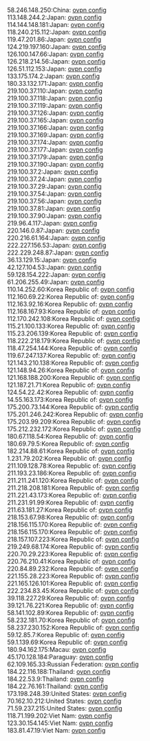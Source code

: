 58.246.148.250:China: [ovpn config](vpn/58_246_148_250.ovpn)  
113.148.244.2:Japan: [ovpn config](vpn/113_148_244_2.ovpn)  
114.144.148.181:Japan: [ovpn config](vpn/114_144_148_181.ovpn)  
118.240.215.112:Japan: [ovpn config](vpn/118_240_215_112.ovpn)  
119.47.201.86:Japan: [ovpn config](vpn/119_47_201_86.ovpn)  
124.219.197.160:Japan: [ovpn config](vpn/124_219_197_160.ovpn)  
126.100.147.66:Japan: [ovpn config](vpn/126_100_147_66.ovpn)  
126.218.214.56:Japan: [ovpn config](vpn/126_218_214_56.ovpn)  
126.51.112.153:Japan: [ovpn config](vpn/126_51_112_153.ovpn)  
133.175.174.2:Japan: [ovpn config](vpn/133_175_174_2.ovpn)  
180.33.132.171:Japan: [ovpn config](vpn/180_33_132_171.ovpn)  
219.100.37.110:Japan: [ovpn config](vpn/219_100_37_110.ovpn)  
219.100.37.118:Japan: [ovpn config](vpn/219_100_37_118.ovpn)  
219.100.37.119:Japan: [ovpn config](vpn/219_100_37_119.ovpn)  
219.100.37.126:Japan: [ovpn config](vpn/219_100_37_126.ovpn)  
219.100.37.165:Japan: [ovpn config](vpn/219_100_37_165.ovpn)  
219.100.37.166:Japan: [ovpn config](vpn/219_100_37_166.ovpn)  
219.100.37.169:Japan: [ovpn config](vpn/219_100_37_169.ovpn)  
219.100.37.174:Japan: [ovpn config](vpn/219_100_37_174.ovpn)  
219.100.37.177:Japan: [ovpn config](vpn/219_100_37_177.ovpn)  
219.100.37.179:Japan: [ovpn config](vpn/219_100_37_179.ovpn)  
219.100.37.190:Japan: [ovpn config](vpn/219_100_37_190.ovpn)  
219.100.37.2:Japan: [ovpn config](vpn/219_100_37_2.ovpn)  
219.100.37.24:Japan: [ovpn config](vpn/219_100_37_24.ovpn)  
219.100.37.29:Japan: [ovpn config](vpn/219_100_37_29.ovpn)  
219.100.37.54:Japan: [ovpn config](vpn/219_100_37_54.ovpn)  
219.100.37.56:Japan: [ovpn config](vpn/219_100_37_56.ovpn)  
219.100.37.81:Japan: [ovpn config](vpn/219_100_37_81.ovpn)  
219.100.37.90:Japan: [ovpn config](vpn/219_100_37_90.ovpn)  
219.96.4.117:Japan: [ovpn config](vpn/219_96_4_117.ovpn)  
220.146.0.87:Japan: [ovpn config](vpn/220_146_0_87.ovpn)  
220.216.61.164:Japan: [ovpn config](vpn/220_216_61_164.ovpn)  
222.227.156.53:Japan: [ovpn config](vpn/222_227_156_53.ovpn)  
222.229.248.87:Japan: [ovpn config](vpn/222_229_248_87.ovpn)  
36.13.129.15:Japan: [ovpn config](vpn/36_13_129_15.ovpn)  
42.127.104.53:Japan: [ovpn config](vpn/42_127_104_53.ovpn)  
59.128.154.222:Japan: [ovpn config](vpn/59_128_154_222.ovpn)  
61.206.255.49:Japan: [ovpn config](vpn/61_206_255_49.ovpn)  
110.14.252.60:Korea Republic of: [ovpn config](vpn/110_14_252_60.ovpn)  
112.160.69.22:Korea Republic of: [ovpn config](vpn/112_160_69_22.ovpn)  
112.163.92.16:Korea Republic of: [ovpn config](vpn/112_163_92_16.ovpn)  
112.168.167.93:Korea Republic of: [ovpn config](vpn/112_168_167_93.ovpn)  
112.170.242.108:Korea Republic of: [ovpn config](vpn/112_170_242_108.ovpn)  
115.21.100.133:Korea Republic of: [ovpn config](vpn/115_21_100_133.ovpn)  
115.23.206.139:Korea Republic of: [ovpn config](vpn/115_23_206_139.ovpn)  
118.222.218.179:Korea Republic of: [ovpn config](vpn/118_222_218_179.ovpn)  
118.47.254.144:Korea Republic of: [ovpn config](vpn/118_47_254_144.ovpn)  
119.67.247.137:Korea Republic of: [ovpn config](vpn/119_67_247_137.ovpn)  
121.143.210.138:Korea Republic of: [ovpn config](vpn/121_143_210_138.ovpn)  
121.148.94.26:Korea Republic of: [ovpn config](vpn/121_148_94_26.ovpn)  
121.168.188.200:Korea Republic of: [ovpn config](vpn/121_168_188_200.ovpn)  
121.187.21.71:Korea Republic of: [ovpn config](vpn/121_187_21_71.ovpn)  
124.54.22.42:Korea Republic of: [ovpn config](vpn/124_54_22_42.ovpn)  
14.55.163.173:Korea Republic of: [ovpn config](vpn/14_55_163_173.ovpn)  
175.200.73.144:Korea Republic of: [ovpn config](vpn/175_200_73_144.ovpn)  
175.201.246.242:Korea Republic of: [ovpn config](vpn/175_201_246_242.ovpn)  
175.203.99.209:Korea Republic of: [ovpn config](vpn/175_203_99_209.ovpn)  
175.212.232.172:Korea Republic of: [ovpn config](vpn/175_212_232_172.ovpn)  
180.67.118.54:Korea Republic of: [ovpn config](vpn/180_67_118_54.ovpn)  
180.69.79.5:Korea Republic of: [ovpn config](vpn/180_69_79_5.ovpn)  
182.214.88.61:Korea Republic of: [ovpn config](vpn/182_214_88_61.ovpn)  
1.231.79.202:Korea Republic of: [ovpn config](vpn/1_231_79_202.ovpn)  
211.109.128.78:Korea Republic of: [ovpn config](vpn/211_109_128_78.ovpn)  
211.193.23.186:Korea Republic of: [ovpn config](vpn/211_193_23_186.ovpn)  
211.211.241.120:Korea Republic of: [ovpn config](vpn/211_211_241_120.ovpn)  
211.218.208.181:Korea Republic of: [ovpn config](vpn/211_218_208_181.ovpn)  
211.221.43.173:Korea Republic of: [ovpn config](vpn/211_221_43_173.ovpn)  
211.231.91.99:Korea Republic of: [ovpn config](vpn/211_231_91_99.ovpn)  
211.63.181.27:Korea Republic of: [ovpn config](vpn/211_63_181_27.ovpn)  
218.153.67.98:Korea Republic of: [ovpn config](vpn/218_153_67_98.ovpn)  
218.156.115.170:Korea Republic of: [ovpn config](vpn/218_156_115_170.ovpn)  
218.156.115.170:Korea Republic of: [ovpn config](vpn/218_156_115_170.ovpn)  
218.157.107.223:Korea Republic of: [ovpn config](vpn/218_157_107_223.ovpn)  
219.249.68.174:Korea Republic of: [ovpn config](vpn/219_249_68_174.ovpn)  
220.70.29.223:Korea Republic of: [ovpn config](vpn/220_70_29_223.ovpn)  
220.76.210.41:Korea Republic of: [ovpn config](vpn/220_76_210_41.ovpn)  
220.84.89.232:Korea Republic of: [ovpn config](vpn/220_84_89_232.ovpn)  
221.155.28.223:Korea Republic of: [ovpn config](vpn/221_155_28_223.ovpn)  
221.165.126.101:Korea Republic of: [ovpn config](vpn/221_165_126_101.ovpn)  
222.234.83.45:Korea Republic of: [ovpn config](vpn/222_234_83_45.ovpn)  
39.118.227.29:Korea Republic of: [ovpn config](vpn/39_118_227_29.ovpn)  
39.121.76.221:Korea Republic of: [ovpn config](vpn/39_121_76_221.ovpn)  
58.141.102.89:Korea Republic of: [ovpn config](vpn/58_141_102_89.ovpn)  
58.232.181.70:Korea Republic of: [ovpn config](vpn/58_232_181_70.ovpn)  
58.237.230.152:Korea Republic of: [ovpn config](vpn/58_237_230_152.ovpn)  
59.12.85.7:Korea Republic of: [ovpn config](vpn/59_12_85_7.ovpn)  
59.1.139.69:Korea Republic of: [ovpn config](vpn/59_1_139_69.ovpn)  
180.94.162.175:Macau: [ovpn config](vpn/180_94_162_175.ovpn)  
45.170.128.184:Paraguay: [ovpn config](vpn/45_170_128_184.ovpn)  
62.109.165.33:Russian Federation: [ovpn config](vpn/62_109_165_33.ovpn)  
184.22.116.188:Thailand: [ovpn config](vpn/184_22_116_188.ovpn)  
184.22.53.9:Thailand: [ovpn config](vpn/184_22_53_9.ovpn)  
184.22.76.161:Thailand: [ovpn config](vpn/184_22_76_161.ovpn)  
173.198.248.39:United States: [ovpn config](vpn/173_198_248_39.ovpn)  
70.162.10.212:United States: [ovpn config](vpn/70_162_10_212.ovpn)  
71.59.237.215:United States: [ovpn config](vpn/71_59_237_215.ovpn)  
118.71.199.202:Viet Nam: [ovpn config](vpn/118_71_199_202.ovpn)  
123.30.154.145:Viet Nam: [ovpn config](vpn/123_30_154_145.ovpn)  
183.81.47.19:Viet Nam: [ovpn config](vpn/183_81_47_19.ovpn)  
